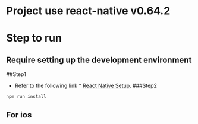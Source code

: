 # Project use react-native v0.64.2

# Step to run

## Require setting up the development environment

##Step1
* Refer to the following link *
[React Native Setup](https://reactnative.dev/docs/environment-setup).
###Step2

```
npm run install
```

## For ios
